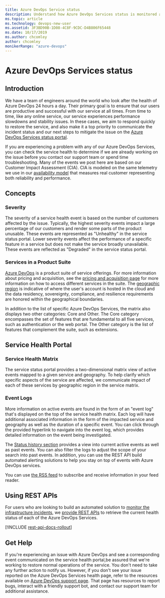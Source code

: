```yaml
---
title: Azure DevOps Service status
description: Understand how Azure DevOps Services status is monitored and available to users
ms.topic: article
ms.technology: devops-new-user
ms.assetid: 3F3BD90B-1D08-4C8F-9CDC-D4B806F65448
ms.date: 10/17/2019
ms.author: chcomley
author: chcomley
monikerRange: "azure-devops"
---
```


# Azure DevOps Services status

## Introduction

We have a team of engineers around the world who look after the
health of Azure DevOps 24 hours a day. Their primary goal is to ensure
that our users are productive and successful with our service at all times.
From time to time, like any online service, our service experiences performance
slowdowns and stability issues. In these cases, we aim to respond quickly to
restore the service, and also make it a top priority to communicate the incident
status and our next steps to mitigate the issue on the
[Azure DevOps Services status portal](https://status.dev.azure.com).

If you are experiencing a problem with any of our Azure DevOps Services, you can check the
service health to determine if we are already working on the issue before you contact our
support team or spend time troubleshooting. Many of the events we post here are based on our
Customer Impact Assessment (CIA). CIA is modeled on the same telemetry we use in our
[availability model](https://devblogs.microsoft.com/bharry/how-do-you-measure-quality-of-a-service/)
that measures real customer representing both reliability and performance.

## Concepts

### Severity

The severity of a service health event is based on the number of customers affected by the issue.
Typically, the highest severity events impact a large percentage of our customers and render some parts
of the product unusable. These events are represented as "Unhealthy" in the service status portal.
Lower severity events affect the performance of a specific feature in a service but does not make the
service broadly unavailable. These events are reflected as "Degraded" in the service status portal.

### Services in a Product Suite

[Azure DevOps](https://azure.microsoft.com/services/devops/) is a product suite of service offerings.
For more information about pricing and acquisition, see the [pricing and acquisition page](https://azure.microsoft.com/pricing/details/devops/azure-devops-services/)
for more information on how to access different services in the suite.
The [geographic region](https://azure.microsoft.com/global-infrastructure/geographies/) is indicative of where the
user's account is hosted in the cloud and the data residency, sovereignty, compliance,
and resilience requirements are honored within the geographical boundaries.

In addition to the list of specific Azure DevOps Services, the matrix also displays two other
categories: Core and Other. The Core category encompasses the set of features that are fundamental to
all five services, such as authentication or the web portal. The Other category is the
list of features that complement the suite, such as extensions.

## Service Health Portal

### Service Health Matrix

The service status portal provides a two-dimensional matrix view of active events mapped to a
given service and geography. To help clarify which specific aspects of the service are affected,
we communicate impact of each of these services by geographic region in the service matrix.

### Event Logs

More information on active events are found in the form of an "event log" that's displayed on the top
of the service health matrix. Each log will have additional associated information in the form of the impacted service
and geography as well as the duration of a specific event. You can click through the provided hyperlink to navigate into
the event log, which provides detailed information on the event being investigated.

The [Status history section](https://status.dev.azure.com/_history) provides a view into current active
events as well as past events. You can also filter the logs to adjust the scope of your search into past events.
In addition, you can use the REST API build automated alerting solutions to help you stay on top of events with Azure
DevOps services.

You can use [the RSS feed](https://status.dev.azure.com/_rss) to subscribe and receive information in your feed reader.

## Using REST APIs

For users who are looking to build an automated solution to [monitor the infrastructure incidents](https://docs.microsoft.com/azure/service-health/service-health-overview),
we [provide REST APIs](https://docs.microsoft.com/rest/api/resourcehealth/) to retrieve the current health status of each of the Azure DevOps Services.

[!INCLUDE [rest-api-docs-rollout](../includes/rest-api-docs-rollout.md)]

## Get Help

If you're experiencing an issue with Azure DevOps and see a corresponding event communicated on the service health portal,be assured that we're working to restore normal operations of the service. You don't need to take any further
action to notify us. However, if you don't see your issue reported on the Azure DevOps Services health page, refer
to the resources available on [Azure DevOps support page](https://azure.microsoft.com/support/devops/). That page has
resources to report bugs, interact with a friendly support bot, and contact our support team for additional assistance.
